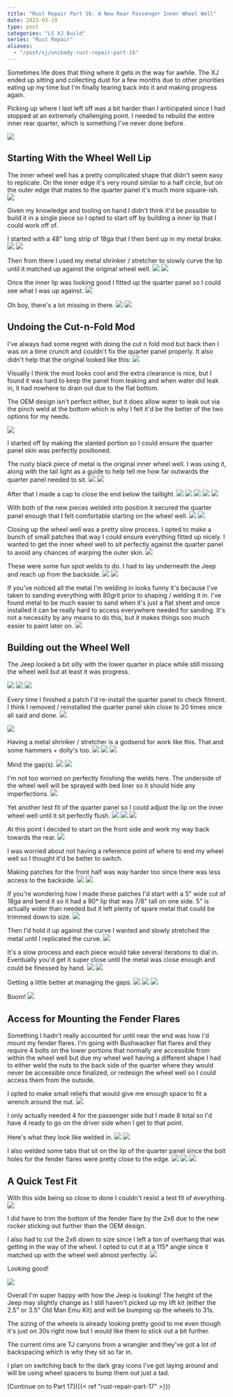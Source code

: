 ```yaml
---
title: "Rust Repair Part 16: A New Rear Passenger Inner Wheel Well"
date: 2023-03-19
type: post
categories: "LS XJ Build"
series: "Rust Repair"
aliases:
  - "/post/xj/unibody-rust-repair-part-16"
---
```


Sometimes life does that thing where it gets in the way for awhile. The XJ ended up sitting and collecting dust for a few months due to other priorities eating up my time but I'm finally tearing back into it and making progress again.

Picking up where I last left off was a bit harder than I anticipated since I had stopped at an extremely challenging point. I needed to rebuild the entire inner rear quarter, which is something I've never done before.

![](images/1.jpg)

## Starting With the Wheel Well Lip

The inner wheel well has a pretty complicated shape that didn't seem easy to replicate. On the inner edge it's very round similar to a half circle, but on the outer edge that mates to the quarter panel it's much more square-ish.
![](images/2a.jpg)

Given my knowledge and tooling on hand I didn't think it'd be possible to build it in a single piece so I opted to start off by building a inner lip that I could work off of.

I started with a 48" long strip of 18ga that I then bent up in my metal brake.
![](images/2.jpg)
![](images/3.jpg)

Then from there I used my metal shrinker / stretcher to slowly curve the lip until it matched up against the original wheel well.
![](images/4.jpg)
![](images/5.jpg)

Once the inner lip was looking good I fitted up the quarter panel so I could see what I was up against.
![](images/6.jpg)

Oh boy, there's a lot missing in there.
![](images/7.jpg)
![](images/8.jpg)

## Undoing the Cut-n-Fold Mod

I've always had some regret with doing the cut n fold mod but back then I was on a time crunch and couldn't fix the quarter panel properly. It also didn't help that the original looked like this:
![](images/before.jpg)

Visually I think the mod looks cool and the extra clearance is nice, but I found it was hard to keep the panel from leaking and when water did leak in, it had nowhere to drain out due to the flat bottom.

The OEM design isn't perfect either, but it does allow water to leak out via the pinch weld at the bottom which is why I felt it'd be the better of the two options for my needs.

![](images/9.jpg)

I started off by making the slanted portion so I could ensure the quarter panel skin was perfectly positioned.

The rusty black piece of metal is the original inner wheel well. I was using it, along with the tail light as a guide to help tell me how far outwards the quarter panel needed to sit.
![](images/10.jpg)
![](images/11.jpg)

After that I made a cap to close the end below the taillight.
![](images/12.jpg)
![](images/13.jpg)
![](images/14.jpg)
![](images/15.jpg)
![](images/16.jpg)

With both of the new pieces welded into position it secured the quarter panel enough that I felt comfortable starting on the wheel well.
![](images/17.jpg)
![](images/18.jpg)

Closing up the wheel well was a pretty slow process. I opted to make a bunch of small patches that way I could ensure everything fitted up nicely. I wanted to get the inner wheel well to sit perfectly against the quarter panel to avoid any chances of warping the outer skin.
![](images/19.jpg)

These were some fun spot welds to do. I had to lay underneath the Jeep and reach up from the backside.
![](images/20.jpg)
![](images/21.jpg)

If you've noticed all the metal I'm welding in looks funny it's because I've taken to sanding everything with 80grit prior to shaping / welding it in. I've found metal to be much easier to sand when it's just a flat sheet and once installed it can be really hard to access everywhere needed for sanding. It's not a necessity by any means to do this, but it makes things soo much easier to paint later on.
![](images/22.jpg)

## Building out the Wheel Well

The Jeep looked a bit silly with the lower quarter in place while still missing the wheel well but at least it was progress.

![](images/23.jpg)
![](images/24.jpg)
![](images/25.jpg)

Every time I finished a patch I'd re-install the quarter panel to check fitment. I think I removed / reinstalled the quarter panel skin close to 20 times once all said and done.
![](images/27.jpg)

![](images/28.jpg)

Having a metal shrinker / stretcher is a godsend for work like this. That and some hammers + dolly's too.
![](images/29.jpg)
![](images/30.jpg)
![](images/31.jpg)

Mind the gap(s).
![](images/32.jpg)
![](images/33.jpg)

I'm not too worried on perfectly finishing the welds here. The underside of the wheel well will be sprayed with bed liner so it should hide any imperfections.
![](images/34.jpg)

Yet another test fit of the quarter panel so I could adjust the lip on the inner wheel well until it sit perfectly flush.
![](images/35.jpg)
![](images/36.jpg)
![](images/37.jpg)

At this point I decided to start on the front side and work my way back towards the rear.
![](images/38.jpg)

I was worried about not having a reference point of where to end my wheel well so I thought it'd be better to switch.

Making patches for the front half was way harder too since there was less access to the backside.
![](images/39.jpg)
![](images/40.jpg)

If you're wondering how I made these patches I'd start with a 5" wide cut of 18ga and bend it so it had a 90\* lip that was 7/8" tall on one side. 5" is actually wider than needed but it left plenty of spare metal that could be trimmed down to size.
![](images/41.jpg)

Then I'd hold it up against the curve I wanted and slowly stretched the metal until I replicated the curve.
![](images/42.jpg)

It's a slow process and each piece would take several iterations to dial in. Eventually you'd get it super close until the metal was close enough and could be finessed by hand.
![](images/43.jpg)
![](images/44.jpg)

Getting a little better at managing the gaps.
![](images/45.jpg)
![](images/46.jpg)
![](images/47.jpg)

Boom!
![](images/48.jpg)

## Access for Mounting the Fender Flares

Something I hadn't really accounted for until near the end was how I'd mount my fender flares. I'm going with Bushwacker flat flares and they require 4 bolts on the lower portions that normally are accessible from within the wheel well but due my wheel well having a different shape I had to either weld the nuts to the back side of the quarter where they would never be accessible once finalized, or redesign the wheel well so I could access them from the outside.

I opted to make small reliefs that would give me enough space to fit a wrench around the nut.
![](images/49.jpg)

I only actually needed 4 for the passenger side but I made 8 total so I'd have 4 ready to go on the driver side when I get to that point.

Here's what they look like welded in.
![](images/50.jpg)
![](images/51.jpg)

I also welded some tabs that sit on the lip of the quarter panel since the bolt holes for the fender flares were pretty close to the edge.
![](images/52.jpg)
![](images/53.jpg)
![](images/54.jpg)

## A Quick Test Fit

With this side being so close to done I couldn't resist a test fit of everything.
![](images/55.jpg)

I did have to trim the bottom of the fender flare by the 2x6 due to the new rocker sticking out further than the OEM design.

I also had to cut the 2x6 down to size since I left a ton of overhang that was getting in the way of the wheel. I opted to cut it at a 115\* angle since it matched up with the wheel well almost perfectly.
![](images/56.jpg)

Looking good!

![](images/57.jpg)

Overall I'm super happy with how the Jeep is looking! The height of the Jeep may slightly change as I still haven't picked up my lift kit (either the 2.5" or 3.5" Old Man Emu Kit) and will be bumping up the wheels to 31s.

The sizing of the wheels is already looking pretty good to me even though it's just on 30s right now but I would like them to stick out a bit further.

The current rims are TJ canyons from a wrangler and they've got a lot of backspacing which is why they sit so far in.

I plan on switching back to the dark gray icons I've got laying around and will be using wheel spacers to bump them out just a tad.

[Continue on to Part 17]({{< ref "rust-repair-part-17" >}})
